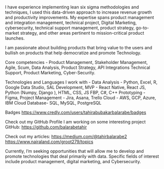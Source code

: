 I have experience implementing lean six sigma methodologies and techniques, I used this data-driven approach to increase revenue growth and productivity improvements. My expertise spans product management and integration management, technical project, Digital Marketing, cybersecurity, technical support management, product strategy, go-to-market strategy, and other areas pertinent to mission-critical product launches.

I am passionate about building products that bring value to the users and bullish on products that help democratize and promote Technology.

Core competencies - Product Management,  Stakeholder Management, Agile, Scum, Data Analysis, Product Strategy, API Integrations Technical Support, Product Marketing, Cyber-Security.

Technologies and Languages I work with - 
Data Analysis - Python, Excel, R, Google Data Studio, SAL
Development, MVP - React Native, React JS, Python (Numpy, Django ), HTML, CSS, JS FBP, C#, C++
Prototyping - Figma, 
Project Management - Jira, Asana, Trello
Cloud - AWS, GCP, Azure, IBM Cloud
Database- SQL, MySQL, PostgreSQL

Badges
https://www.credly.com/users/tahirabubakarbalarabe/badges

Check out my GitHub Profile I am working on some interesting project 
GitHub: https://github.com/balarabetahir

Check out my articles: 
https://medium.com/@tahirbalarabe2
https://www.nairaland.com/groot279/topics


Currently, I’m seeking opportunities that will allow me to develop and promote technologies that deal primarily with data. Specific fields of interest include product management, digital marketing, and Cybersecurity.
